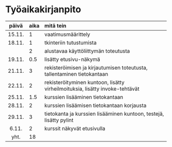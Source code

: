 # Työaikakirjanpito

| päivä | aika | mitä tein |
| :----:|:-----| :-----|
| 15.11. | 1   | vaatimusmäärittely |
| 18.11. | 1   | tkinteriin tutustumista |
| | 2   | alustavaa käyttöliittymän toteutusta |
| 19.11. | 0.5 | lisätty etusivu-näkymä |
| 21.11. | 3   | rekisteröimisen ja kirjautumisen toteutusta, tallentaminen tietokantaan |
| 22.11. | 2   | rekisteröityminen kuntoon, lisätty virheilmoituksia, lisätty invoke-tehtävät |
| 25.11. | 1.5 | kurssien lisääminen tietokantaan |
| 28.11. | 2   | kurssien lisäämisen tietokantaan korjausta |
| 29.11. | 3   | tietokanta ja kurssien lisääminen kuntoon, testejä, lisätty pylint |
| 6.11.  | 2   | kurssit näkyvät etusivulla |
| yht.  | 18  | |


